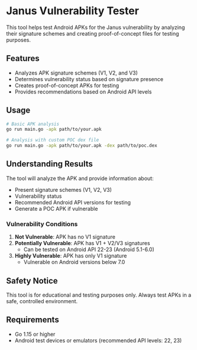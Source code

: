 # Janus Vulnerability Tester

This tool helps test Android APKs for the Janus vulnerability by analyzing their signature schemes and creating proof-of-concept files for testing purposes.

## Features

- Analyzes APK signature schemes (V1, V2, and V3)
- Determines vulnerability status based on signature presence
- Creates proof-of-concept APKs for testing
- Provides recommendations based on Android API levels

## Usage

```bash
# Basic APK analysis
go run main.go -apk path/to/your.apk

# Analysis with custom POC dex file
go run main.go -apk path/to/your.apk -dex path/to/poc.dex
```

## Understanding Results

The tool will analyze the APK and provide information about:
- Present signature schemes (V1, V2, V3)
- Vulnerability status
- Recommended Android API versions for testing
- Generate a POC APK if vulnerable

### Vulnerability Conditions

1. **Not Vulnerable**: APK has no V1 signature
2. **Potentially Vulnerable**: APK has V1 + V2/V3 signatures
   - Can be tested on Android API 22-23 (Android 5.1-6.0)
3. **Highly Vulnerable**: APK has only V1 signature
   - Vulnerable on Android versions below 7.0

## Safety Notice

This tool is for educational and testing purposes only. Always test APKs in a safe, controlled environment.

## Requirements

- Go 1.15 or higher
- Android test devices or emulators (recommended API levels: 22, 23)
